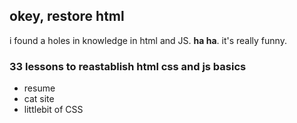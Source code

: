 ## okey, restore html

i found a holes in knowledge in html and JS.
**ha ha**. it's really funny.

### 33 lessons to reastablish html css and js basics

- resume
- cat site
- littlebit of CSS

